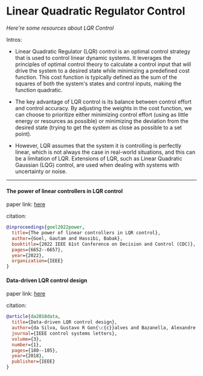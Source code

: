 # Linear Quadratic Regulator Control
*Here're some resources about LQR Control*

Intros:
* Linear Quadratic Regulator (LQR) control is an optimal control strategy that is used to control linear dynamic systems. It leverages the principles of optimal control theory to calculate a control input that will drive the system to a desired state while minimizing a predefined cost function. This cost function is typically defined as the sum of the squares of both the system's states and control inputs, making the function quadratic.

* The key advantage of LQR control is its balance between control effort and control accuracy. By adjusting the weights in the cost function, we can choose to prioritize either minimizing control effort (using as little energy or resources as possible) or minimizing the deviation from the desired state (trying to get the system as close as possible to a set point).

* However, LQR assumes that the system it is controlling is perfectly linear, which is not always the case in real-world situations, and this can be a limitation of LQR. Extensions of LQR, such as Linear Quadratic Gaussian (LQG) control, are used when dealing with systems with uncertainty or noise.

---


#### The power of linear controllers in LQR control

paper link: [here](https://arxiv.org/pdf/2002.02574)

citation: 
```bibtex
@inproceedings{goel2022power,
  title={The power of linear controllers in LQR control},
  author={Goel, Gautam and Hassibi, Babak},
  booktitle={2022 IEEE 61st Conference on Decision and Control (CDC)},
  pages={6652--6657},
  year={2022},
  organization={IEEE}
}
```


#### Data-driven LQR control design

paper link: [here](https://arxiv.org/pdf/1807.03263)

citation: 
```bibtex
@article{da2018data,
  title={Data-driven LQR control design},
  author={da Silva, Gustavo R Gon{\c{c}}alves and Bazanella, Alexandre S and Lorenzini, Charles and Campestrini, Luciola},
  journal={IEEE control systems letters},
  volume={3},
  number={1},
  pages={180--185},
  year={2018},
  publisher={IEEE}
}
```